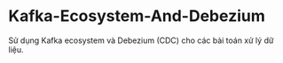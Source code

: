 # Kafka-Ecosystem-And-Debezium
Sử dụng Kafka ecosystem và Debezium (CDC) cho các bài toán xử lý dữ liệu.
